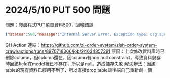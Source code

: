 # 2024/5/10 PUT 500 問題
問題：爬蟲程式PUT菜單資料500，回報錯誤 
```json
{"status":500,"message":"Internal Server Error, Exception type: org.springframework.dao.DataIntegrityViolationException","timestamp":1715005432965}
```
GH Action 連結：https://github.com/zl-order-system/zlsh-order-system-crawl/actions/runs/8970718366/job/24634857391
原因：上次修改資料庫時已刪除column，但column還在。因column有non null constraint，導致資料儲存時因該field在model裡已不存在，所以是null。造成儲存失敗
解決辦法：因該table的現有資料已經用不到了，所以直接drop table讓後端自己重新創一個
